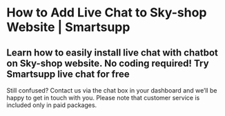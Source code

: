 # How to Add Live Chat to Sky-shop Website | Smartsupp
## Learn how to easily install live chat with chatbot on Sky-shop website. No coding required! Try Smartsupp live chat for free
Still confused? Contact us via the chat box in your dashboard and we’ll be happy to get in touch with you. Please note that customer service is included only in paid packages.

